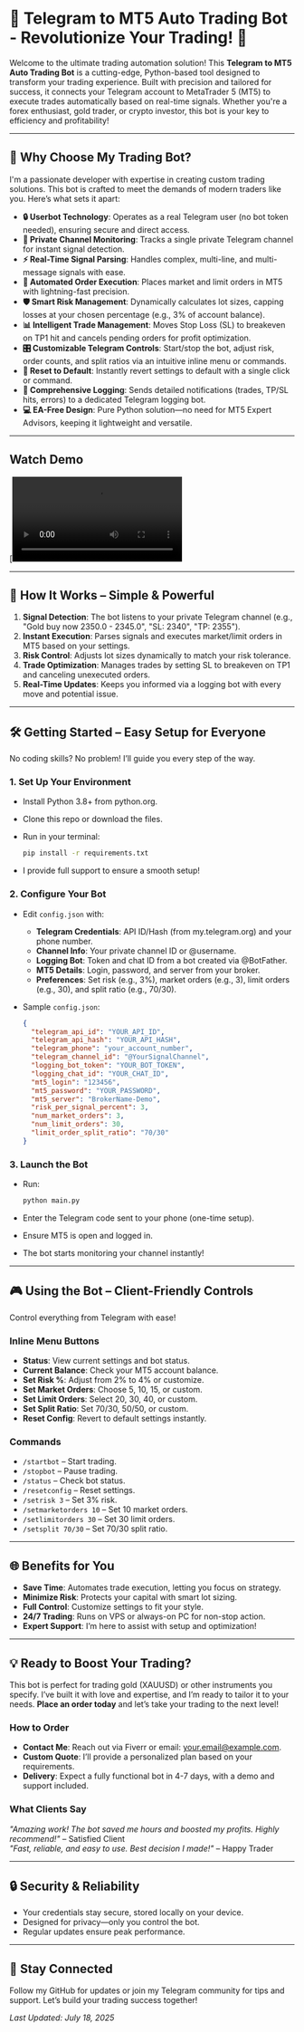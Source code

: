 # 🚀 Telegram to MT5 Auto Trading Bot - Revolutionize Your Trading! 🚀

Welcome to the ultimate trading automation solution! This **Telegram to MT5 Auto Trading Bot** is a cutting-edge, Python-based tool designed to transform your trading experience. Built with precision and tailored for success, it connects your Telegram account to MetaTrader 5 (MT5) to execute trades automatically based on real-time signals. Whether you're a forex enthusiast, gold trader, or crypto investor, this bot is your key to efficiency and profitability!

---

## 🌟 Why Choose My Trading Bot?

I'm a passionate developer with expertise in creating custom trading solutions. This bot is crafted to meet the demands of modern traders like you. Here’s what sets it apart:

- **🔒 Userbot Technology**: Operates as a real Telegram user (no bot token needed), ensuring secure and direct access.
- **📡 Private Channel Monitoring**: Tracks a single private Telegram channel for instant signal detection.
- **⚡ Real-Time Signal Parsing**: Handles complex, multi-line, and multi-message signals with ease.
- **🤖 Automated Order Execution**: Places market and limit orders in MT5 with lightning-fast precision.
- **🛡️ Smart Risk Management**: Dynamically calculates lot sizes, capping losses at your chosen percentage (e.g., 3% of account balance).
- **📊 Intelligent Trade Management**: Moves Stop Loss (SL) to breakeven on TP1 hit and cancels pending orders for profit optimization.
- **🎛️ Customizable Telegram Controls**: Start/stop the bot, adjust risk, order counts, and split ratios via an intuitive inline menu or commands.
- **🔄 Reset to Default**: Instantly revert settings to default with a single click or command.
- **📝 Comprehensive Logging**: Sends detailed notifications (trades, TP/SL hits, errors) to a dedicated Telegram logging bot.
- **💻 EA-Free Design**: Pure Python solution—no need for MT5 Expert Advisors, keeping it lightweight and versatile.

---

## Watch Demo

[![Watch Demo](https://raw.githubusercontent.com/kaleemullahkhan786/MT5-Signal-Sync-Bot/main/Trading%20Bot.mp4)

---

## 🚀 How It Works – Simple & Powerful

1. **Signal Detection**: The bot listens to your private Telegram channel (e.g., "Gold buy now 2350.0 - 2345.0", "SL: 2340", "TP: 2355").
2. **Instant Execution**: Parses signals and executes market/limit orders in MT5 based on your settings.
3. **Risk Control**: Adjusts lot sizes dynamically to match your risk tolerance.
4. **Trade Optimization**: Manages trades by setting SL to breakeven on TP1 and canceling unexecuted orders.
5. **Real-Time Updates**: Keeps you informed via a logging bot with every move and potential issue.

---

## 🛠️ Getting Started – Easy Setup for Everyone

No coding skills? No problem! I’ll guide you every step of the way.

### 1. Set Up Your Environment

- Install Python 3.8+ from python.org.

- Clone this repo or download the files.

- Run in your terminal:

  ```bash
  pip install -r requirements.txt
  ```

- I provide full support to ensure a smooth setup!

### 2. Configure Your Bot

- Edit `config.json` with:

  - **Telegram Credentials**: API ID/Hash (from my.telegram.org) and your phone number.
  - **Channel Info**: Your private channel ID or @username.
  - **Logging Bot**: Token and chat ID from a bot created via @BotFather.
  - **MT5 Details**: Login, password, and server from your broker.
  - **Preferences**: Set risk (e.g., 3%), market orders (e.g., 3), limit orders (e.g., 30), and split ratio (e.g., 70/30).

- Sample `config.json`:

  ```json
  {
    "telegram_api_id": "YOUR_API_ID",
    "telegram_api_hash": "YOUR_API_HASH",
    "telegram_phone": "your_account_number",
    "telegram_channel_id": "@YourSignalChannel",
    "logging_bot_token": "YOUR_BOT_TOKEN",
    "logging_chat_id": "YOUR_CHAT_ID",
    "mt5_login": "123456",
    "mt5_password": "YOUR_PASSWORD",
    "mt5_server": "BrokerName-Demo",
    "risk_per_signal_percent": 3,
    "num_market_orders": 3,
    "num_limit_orders": 30,
    "limit_order_split_ratio": "70/30"
  }
  ```

### 3. Launch the Bot

- Run:

  ```bash
  python main.py
  ```

- Enter the Telegram code sent to your phone (one-time setup).

- Ensure MT5 is open and logged in.

- The bot starts monitoring your channel instantly!

---

## 🎮 Using the Bot – Client-Friendly Controls

Control everything from Telegram with ease!

### Inline Menu Buttons

- **Status**: View current settings and bot status.
- **Current Balance**: Check your MT5 account balance.
- **Set Risk %**: Adjust from 2% to 4% or customize.
- **Set Market Orders**: Choose 5, 10, 15, or custom.
- **Set Limit Orders**: Select 20, 30, 40, or custom.
- **Set Split Ratio**: Set 70/30, 50/50, or custom.
- **Reset Config**: Revert to default settings instantly.

### Commands

- `/startbot` – Start trading.
- `/stopbot` – Pause trading.
- `/status` – Check bot status.
- `/resetconfig` – Reset settings.
- `/setrisk 3` – Set 3% risk.
- `/setmarketorders 10` – Set 10 market orders.
- `/setlimitorders 30` – Set 30 limit orders.
- `/setsplit 70/30` – Set 70/30 split ratio.

---

## 🌐 Benefits for You

- **Save Time**: Automates trade execution, letting you focus on strategy.
- **Minimize Risk**: Protects your capital with smart lot sizing.
- **Full Control**: Customize settings to fit your style.
- **24/7 Trading**: Runs on VPS or always-on PC for non-stop action.
- **Expert Support**: I’m here to assist with setup and optimization!

---

## 💡 Ready to Boost Your Trading?

This bot is perfect for trading gold (XAUUSD) or other instruments you specify. I’ve built it with love and expertise, and I’m ready to tailor it to your needs. **Place an order today** and let’s take your trading to the next level!

### How to Order

- **Contact Me**: Reach out via Fiverr or email: your.email@example.com.
- **Custom Quote**: I’ll provide a personalized plan based on your requirements.
- **Delivery**: Expect a fully functional bot in 4-7 days, with a demo and support included.

### What Clients Say

*"Amazing work! The bot saved me hours and boosted my profits. Highly recommend!"* – Satisfied Client\
*"Fast, reliable, and easy to use. Best decision I made!"* – Happy Trader

---

## 🔒 Security & Reliability

- Your credentials stay secure, stored locally on your device.
- Designed for privacy—only you control the bot.
- Regular updates ensure peak performance.

---

## 📢 Stay Connected

Follow my GitHub for updates or join my Telegram community for tips and support. Let’s build your trading success together!

*Last Updated: July 18, 2025*
